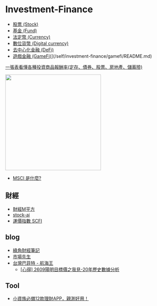 # Investment-Finance

- [股票 (Stock)](/self/investment-finance/stock/README.md)
- [基金 (Fund)](/self/investment-finance/fund/README.md)
- [法定幣 (Currency)](/self/investment-finance/currency/README.md)
- [數位貨幣 (Digital currency)](/self/investment-finance/digital-currency/README.md)
- [去中心化金融 (DeFi)](/self/investment-finance/defi/README.md)
- [遊戲金融 (GameFi)](DeFi)](/self/investment-finance/gamefi/README.md)

[一張表看懂各種投資商品報酬率(定存、債券、股票、房地產、儲蓄險)](https://rich01.com/invest-asset-return/)

<img src="https://blog.jiapan.tw/assets/images/一張表看懂各種投資商品報酬率.jpg" height=300>

- [MSCI 是什麼?](https://rich01.com/msci/)

## 財經

- [財經M平方](https://www.macromicro.me)
- [stock-ai](https://stock-ai.com)
- [運價指數 SCFI](https://www.sse.net.cn/index/singleIndex?indexType=scfi)

## blog

- [綠角財經筆記](http://greenhornfinancefootnote.blogspot.com/)
- [市場先生](https://rich01.com/)
- [台灣巴菲特 - 航海王](http://et220870.blogspot.com/)
  - [[心得] 2609陽明目標價之我見-20年歷史數據分析](https://www.ptt.cc/bbs/Stock/M.1620310876.A.BAF.html)

## Tool

- [小資族必備12款理財APP，親測好用！](https://medium.com/%E6%87%B6%E4%BA%BA%E7%B6%93%E6%BF%9F%E5%AD%B8/%E5%B0%8F%E8%B3%87%E6%97%8F%E5%BF%85%E5%82%9910%E6%AC%BE%E7%90%86%E8%B2%A1app-%E8%A6%AA%E6%B8%AC%E5%A5%BD%E7%94%A8-b2cb2cdcc91a)